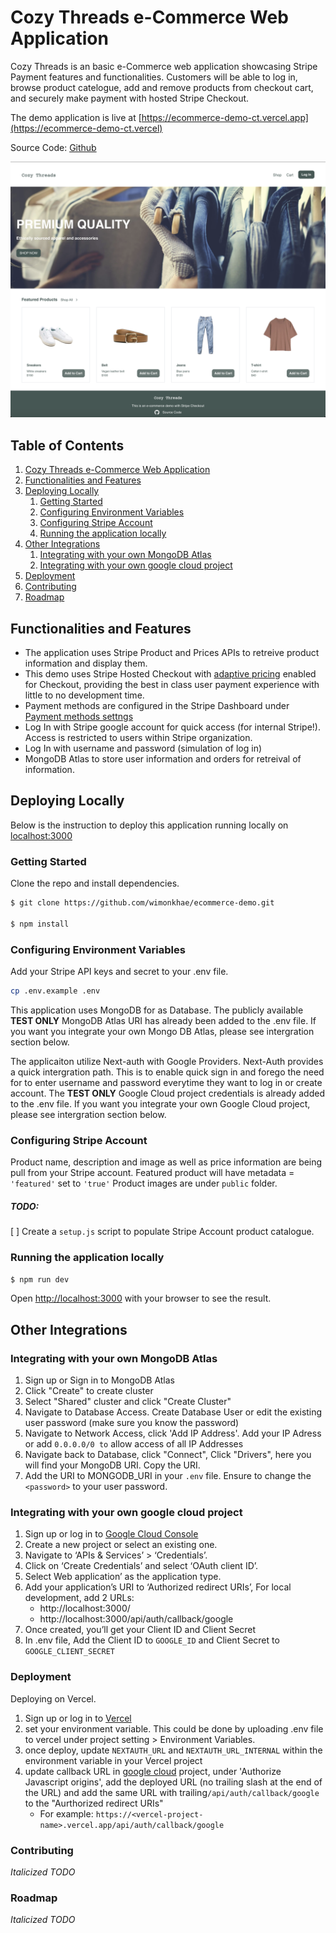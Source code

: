# Cozy Threads e-Commerce Web Application
Cozy Threads is an basic e-Commerce web application showcasing Stripe Payment features and functionalities. Customers will be able to log in, browse product catelogue, add and remove products from checkout cart, and securely make payment with hosted Stripe Checkout.

The demo application is live at [https://ecommerce-demo-ct.vercel.app](https://ecommerce-demo-ct.vercel)

Source Code: [Github](https://github.com/wimonkhae/cozy-threads)

![Homepage](/public/images/Cozy_Threads.png)

## Table of Contents
1. [Cozy Threads e-Commerce Web Application](#cozy-threads-e-commerce-web-application)
2. [Functionalities and Features](#functionalities-and-features)
3. [Deploying Locally](#deploying-locally)
   1. [Getting Started](#getting-started)
   2. [Configuring Environment Variables](#configuring-environment-variables)
   3. [Configuring Stripe Account](#configuring-stripe-account)
   4. [Running the application locally](#running-the-application-locally)
4. [Other Integrations](#other-integrations)
   1. [Integrating with your own MongoDB Atlas](#integrating-with-your-own-mongodb-atlas)
   2. [Integrating with your own google cloud project](#integrating-with-your-own-google-cloud-project)
5. [Deployment](#deployment)
6. [Contributing](#contributing)
7. [Roadmap](#roadmap)


## Functionalities and Features
- The application uses Stripe Product and Prices APIs to retreive product information and display them.
- This demo uses Stripe Hosted Checkout with [adaptive pricing](https://dashboard.stripe.com/settings/adaptive-pricing) enabled for Checkout, providing the best in class user payment experience with little to no development time. 
- Payment methods are configured in the Stripe Dashboard under [Payment methods settngs](https://dashboard.stripe.com/test/settings/payment_methods)
- Log In with Stripe google account for quick access (for internal Stripe!). Access is restricted to users within Stripe organization.
- Log In with username and password (simulation of log in)
- MongoDB Atlas to store user information and orders for retreival of information.

## Deploying Locally

Below is the instruction to deploy this application running locally on [localhost:3000](http://localhost:3000/)

### Getting Started

Clone the repo and install dependencies.
```bash
$ git clone https://github.com/wimonkhae/ecommerce-demo.git

$ npm install
```
### Configuring Environment Variables
Add your Stripe API keys and secret to your .env file.
```bash
cp .env.example .env
```
This application uses MongoDB for as Database. The publicly available **TEST ONLY** MongoDB Atlas URI has already been added to the .env file. If you want you integrate your own Mongo DB Atlas, please see intergration section below.

The applicaiton utilize Next-auth with Google Providers. Next-Auth provides a quick intergration path. This is to enable quick sign in and forego the need for to enter username and password everytime they want to log in or create account. The **TEST ONLY**  Google Cloud project credentials is already added to the .env file. If you want you integrate your own Google Cloud project, please see intergration section below.


### Configuring Stripe Account
Product name, description and image as well as price information are being pull from your Stripe account. 
Featured product will have metadata = `'featured'` set to `'true'`
Product images are under `public` folder.

##### TODO: 
[ ] Create a `setup.js` script to populate Stripe Account product catalogue.

### Running the application locally
```bash
$ npm run dev
```
Open [http://localhost:3000](http://localhost:3000) with your browser to see the result.


## Other Integrations

### Integrating with your own MongoDB Atlas
1. Sign up or Sign in to MongoDB Atlas
2. Click "Create" to create cluster
3. Select "Shared" cluster and click "Create Cluster"
4. Navigate to Database Access. Create Database User or edit the existing user password (make sure you know the password)
5. Navigate to Network Access, click 'Add IP Address'. Add your IP Adress or add `0.0.0.0/0 to` allow access of all IP Addresses
6. Navigate back to Database, click "Connect", Click "Drivers", here you will find your MongoDB URI. Copy the URI.
7. Add the URI to MONGODB_URI in your `.env` file. Ensure to change the `<password>` to your user password.


### Integrating with your own google cloud project
1. Sign up or log in to [Google Cloud Console](https://console.cloud.google.com/)
2. Create a new project or select an existing one.
3. Navigate to ‘APIs & Services’ > ‘Credentials’.
4. Click on ‘Create Credentials’ and select ‘OAuth client ID’.
5. Select Web application’ as the application type.
6. Add your application’s URI to ‘Authorized redirect URIs’, For local development, add 2 URLs:
    + http://localhost:3000/ 
    + http://localhost:3000/api/auth/callback/google 
7. Once created, you’ll get your Client ID and Client Secret
8. In .env file, Add the Client ID to `GOOGLE_ID` and Client Secret to `GOOGLE_CLIENT_SECRET`


### Deployment
Deploying on Vercel. 
1. Sign up or log in to [Vercel](https://vercel.com/)
2. set your environment variable. This could be done by uploading .env file to vercel under project setting > Environment Variables.
3. once deploy, update `NEXTAUTH_URL` and `NEXTAUTH_URL_INTERNAL` within the environment variable in your Vercel project
4. update callback URL in [google cloud](https://console.cloud.google.com/) project, under 'Authorize Javascript origins', add the deployed URL (no trailing slash at the end of the URL) and add the same URL with trailing`/api/auth/callback/google` to the "Aurthorized redirect URIs" 
    + For example: `https://<vercel-project-name>.vercel.app/api/auth/callback/google`


### Contributing
*Italicized TODO*

### Roadmap
*Italicized TODO*
